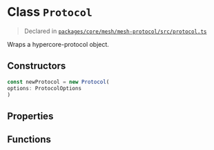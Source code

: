 # Class `Protocol`
> Declared in [`packages/core/mesh/mesh-protocol/src/protocol.ts`](https://github.com/dxos/protocols/blob/main/packages/core/mesh/mesh-protocol/src/protocol.ts#L65)

Wraps a hypercore-protocol object.

## Constructors
```ts
const newProtocol = new Protocol(
options: ProtocolOptions
)
```

## Properties

## Functions
